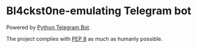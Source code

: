 # Bl4ckst0ne-emulating Telegram bot

Powered by [Python Telegram Bot](https://github.com/python-telegram-bot/python-telegram-bot).

The project complies with [PEP 8](https://www.python.org/dev/peps/pep-0008/) as much as humanly possible.
